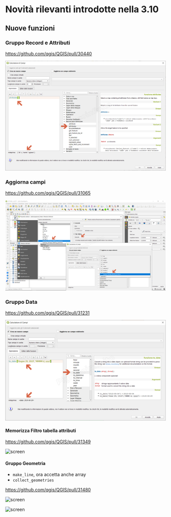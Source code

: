 # Novità rilevanti introdotte nella 3.10

## Nuove funzioni

### Gruppo Record e Attributi

https://github.com/qgis/QGIS/pull/30440

![screen](/img/novita_310/img_01.png)

### Aggiorna campi

https://github.com/qgis/QGIS/pull/31065

![screen](/img/novita_310/img_02.png)

### Gruppo Data

https://github.com/qgis/QGIS/pull/31231

![screen](/img/novita_310/img_03.png)

#### Memorizza Filtro tabella attributi

https://github.com/qgis/QGIS/pull/31349

![screen](https://user-images.githubusercontent.com/28384354/63512424-1aa32d80-c4e4-11e9-96f8-505d9544db8e.gif)

#### Gruppo Geometria

- `make_line`, ora accetta anche array
- `collect_geometries`

https://github.com/qgis/QGIS/pull/31480

![screen](https://user-images.githubusercontent.com/1829991/63907376-85adb080-ca5e-11e9-8879-b5f72b5dc4ff.png)

![screen](https://user-images.githubusercontent.com/1829991/63907352-6ca4ff80-ca5e-11e9-9b18-82a1618e1eba.png)
